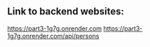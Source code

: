 ## Link to backend websites:
https://part3-1g7g.onrender.com
https://part3-1g7g.onrender.com/api/persons